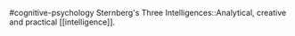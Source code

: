 #cognitive-psychology 
Sternberg's Three Intelligences::Analytical, creative and practical [[intelligence]]. 